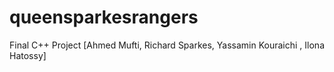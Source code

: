 # queensparkesrangers
Final C++ Project  [Ahmed Mufti, Richard Sparkes, Yassamin Kouraichi , Ilona Hatossy]
